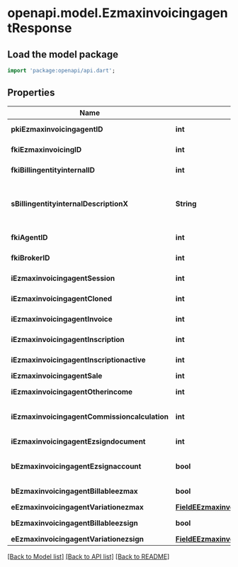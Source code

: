 # openapi.model.EzmaxinvoicingagentResponse

## Load the model package
```dart
import 'package:openapi/api.dart';
```

## Properties
Name | Type | Description | Notes
------------ | ------------- | ------------- | -------------
**pkiEzmaxinvoicingagentID** | **int** | The unique ID of the Ezmaxinvoicingagent | [optional] 
**fkiEzmaxinvoicingID** | **int** | The unique ID of the Ezmaxinvoicing | [optional] 
**fkiBillingentityinternalID** | **int** | The unique ID of the Billingentityinternal. | 
**sBillingentityinternalDescriptionX** | **String** | The description of the Billingentityinternal in the language of the requester | 
**fkiAgentID** | **int** | The unique ID of the Agent. | [optional] 
**fkiBrokerID** | **int** | The unique ID of the Broker. | [optional] 
**iEzmaxinvoicingagentSession** | **int** | The number of sessions | 
**iEzmaxinvoicingagentCloned** | **int** | The number of times this user was cloned | 
**iEzmaxinvoicingagentInvoice** | **int** | The number of invoices | 
**iEzmaxinvoicingagentInscription** | **int** | The number of inscriptions | 
**iEzmaxinvoicingagentInscriptionactive** | **int** | The number of active inscriptions | 
**iEzmaxinvoicingagentSale** | **int** | The number of sales | 
**iEzmaxinvoicingagentOtherincome** | **int** | The number of otherincomes | 
**iEzmaxinvoicingagentCommissioncalculation** | **int** | The number of commission calculations | 
**iEzmaxinvoicingagentEzsigndocument** | **int** | The number of ezsign documents | 
**bEzmaxinvoicingagentEzsignaccount** | **bool** | Whether the agent has an eZsign account | 
**bEzmaxinvoicingagentBillableezmax** | **bool** | Whether it is billable for eZmax | 
**eEzmaxinvoicingagentVariationezmax** | [**FieldEEzmaxinvoicingagentVariationezmax**](FieldEEzmaxinvoicingagentVariationezmax.md) |  | 
**bEzmaxinvoicingagentBillableezsign** | **bool** | Whether it is billable for eZsign | 
**eEzmaxinvoicingagentVariationezsign** | [**FieldEEzmaxinvoicingagentVariationezsign**](FieldEEzmaxinvoicingagentVariationezsign.md) |  | 

[[Back to Model list]](../README.md#documentation-for-models) [[Back to API list]](../README.md#documentation-for-api-endpoints) [[Back to README]](../README.md)


